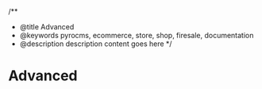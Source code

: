 /**
 * @title Advanced
 * @keywords pyrocms, ecommerce, store, shop, firesale, documentation
 * @description description content goes here
 */
# Advanced
